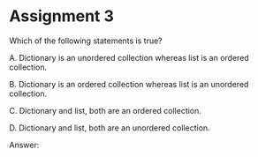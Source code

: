# Assignment 3

Which of the following statements is true?

A. Dictionary is an unordered collection whereas list is an ordered collection.

B. Dictionary is an ordered collection whereas list is an unordered collection.

C. Dictionary and list, both are an ordered collection.

D. Dictionary and list, both are an unordered collection.

Answer:
